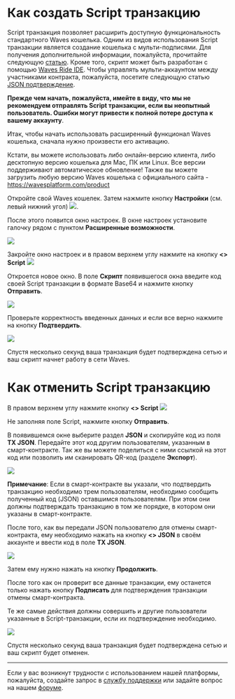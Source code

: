 # ​Как создать Script транзакцию

Script транзакция позволяет расширить доступную функциональность стандартного Waves кошелька. Одним из видов использования Script транзакции является создание кошелька с мульти-подписями. Для получения дополнительной информации, пожалуйста, прочитайте следующую [статью](https://docs.wavesplatform.com/en/technical-details/video-tutorials-and-articles.html). Кроме того, скрипт может быть разработан с помощью [Waves Ride IDE](https://ide.wavesplatform.com/). Чтобы управлять мульти-аккаунтом между участниками контракта, пожалуйста, посетите следующую статью [JSON подтверждение](/waves-client/advanced_features/json_confirmation.md).

**Прежде чем начать, пожалуйста, имейте в виду, что мы не рекомендуем отправлять Script транзакции, если вы неопытный пользователь. Ошибки могут привести к полной потере доступа к вашему аккаунту**.

Итак, чтобы начать использовать расширенный функционал Waves кошелька, сначала нужно произвести его активацию.

Кстати, вы можете использовать либо онлайн-версию клиента, либо десктопную версию кошелька для Mac, ПК или Linux. Все версии поддерживают автоматическое обновление! Также вы можете загрузить любую версию Waves кошелька с официального сайта - https://wavesplatform.com/product

Откройте свой Waves кошелек. Затем нажмите кнопку **Настройки** (см. левый нижний угол) ![](/_assets/dark_mode_01.png).

После этого появится окно настроек. В окне настроек установите галочку рядом с пунктом  **Расширенные возможности**.

![](/_assets/advanced_features_01.png)

Закройте окно настроек и в правом верхнем углу нажмите на кнопку **<> Script** ![](/_assets/advanced_features_02.png)

Откроется новое окно. В поле **Скрипт** появившегося окна введите код своей Script транзакции в формате Base64 и нажмите кнопку **Отправить**.

![](/_assets/advanced_features_03.png)

Проверьте корректность введенных данных и если все верно нажмите на кнопку **Подтвердить**.

![](/_assets/advanced_features_04.png)

Спустя несколько секунд ваша транзакция будет подтверждена сетью и ваш скрипт начнет работу в сети Waves.

# Как отменить Script транзакцию

В правом верхнем углу нажмите кнопку **<> Script** ![](/_assets/advanced_features_02.png)

Не заполняя поле Script, нажмите кнопку **Отправить**.

В появившемся окне выберите раздел **JSON** и скопируйте код из поля **TX JSON**. Передайте этот код другим пользователям, указанным в смарт-контракте. Так же вы можете поделиться с ними ссылкой на этот код или позволить им сканировать QR-код (разделе **Экспорт**).

![](/_assets/advanced_features_05.png)

**Примечание**: Если в смарт-контракте вы указали, что подтвердить транзакцию необходимо трем пользователям, необходимо сообщить полученный код (JSON) оставшимся пользователям. При этом они должны подтверждать транзакцию в том же порядке, в котором они указаны в смарт-контракте.

После того, как вы передали JSON пользователю для отмены смарт-контракта, ему необходимо нажать на кнопку **<> JSON** в своём аккаунте и ввести код в поле **TX JSON**.

![](/_assets/advanced_features_06.png)

Затем ему нужно нажать на кнопку **Продолжить**.

После того как он проверит все данные транзакции, ему останется только нажать кнопку **Подписать** для подтверждения транзакции отмены смарт-контракта.

Те же самые действия должны совершить и другие пользователи указанные в Script-транзакции, если их подтверждение необходимо.

![](/_assets/advanced_features_07.png)

Спустя несколько секунд ваша транзакция будет подтверждена сетью и ваш скрипт будет отменен.
___

Если у вас возникнут трудности с использованием нашей платформы, пожалуйста, создайте запрос в [службу поддержки](https://support.wavesplatform.com/) или задайте вопрос на нашем [форуме](https://forum.wavesplatform.com/).
